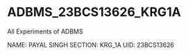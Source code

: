 # ADBMS_23BCS13626_KRG1A
All Experiments of ADBMS

NAME: PAYAL SINGH
SECTION: KRG_1A
UID: 23BCS13626
